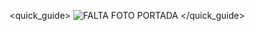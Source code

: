 <quick_guide>
![FALTA FOTO PORTADA](http://static.energysistem.com/images/manuals/39903/5458f1f76f6fc.jpg)
</quick_guide>
